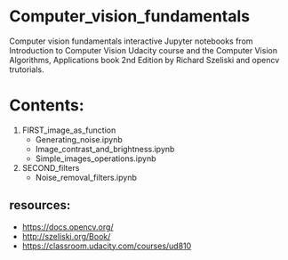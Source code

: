 # Computer_vision_fundamentals
Computer vision fundamentals interactive Jupyter notebooks from Introduction to Computer Vision Udacity course and the Computer Vision Algorithms, Applications book 2nd Edition by Richard Szeliski and opencv trutorials.

# Contents:
1. FIRST_image_as_function
    - Generating_noise.ipynb
    - Image_contrast_and_brightness.ipynb
    - Simple_images_operations.ipynb
2. SECOND_filters
    - Noise_removal_filters.ipynb 


## resources:
-	https://docs.opencv.org/
-	http://szeliski.org/Book/
-	https://classroom.udacity.com/courses/ud810
